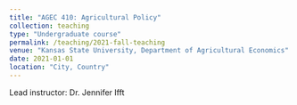 ```yaml
---
title: "AGEC 410: Agricultural Policy"
collection: teaching
type: "Undergraduate course"
permalink: /teaching/2021-fall-teaching
venue: "Kansas State University, Department of Agricultural Economics"
date: 2021-01-01
location: "City, Country"
---
```


Lead instructor: Dr. Jennifer Ifft